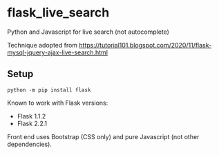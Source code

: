 # flask_live_search

Python and Javascript for live search (not autocomplete)

Technique adopted from https://tutorial101.blogspot.com/2020/11/flask-mysql-jquery-ajax-live-search.html

## Setup

    python -m pip install flask

Known to work with Flask versions:

  * Flask 1.1.2
  * Flask 2.2.1

Front end uses Bootstrap (CSS only) and pure Javascript (not other dependencies).
